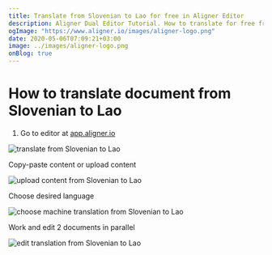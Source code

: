 ```yaml
---
title: Translate from Slovenian to Lao for free in Aligner Editor
description: Aligner Dual Editor Tutorial. How to translate for free from Slovenian to Lao. Aligner is multilingual document management platform. 
ogImage: "https://www.aligner.io/images/aligner-logo.png"
date: 2020-05-06T07:09:21+03:00
image: ../images/aligner-logo.png
onBlog: true
---
```


# How to translate document from Slovenian to Lao

1. Go to editor at [app.aligner.io](https://app.aligner.io "Aligner App web page")

![translate from Slovenian to Lao](../aligner-blank-editor.png "translate from Slovenian to Lao")

Copy-paste content or upload content

![upload content from Slovenian to Lao](../aligner-uploaded-document.png "upload content from Slovenian to Lao")

Choose desired language

![choose machine translation from Slovenian to Lao](../aligner-language-dropdown.png "choose machine translation from Slovenian to Lao")

Work and edit 2 documents in parallel

![edit translation from Slovenian to Lao](../aligner-double-sitded-editor.png "edit translation from Slovenian to Lao")

